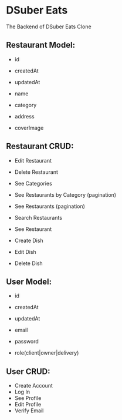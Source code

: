 # DSuber Eats

The Backend of DSuber Eats Clone

## Restaurant Model:

- id
- createdAt
- updatedAt

- name
- category
- address
- coverImage

## Restaurant CRUD:

- Edit Restaurant
- Delete Restaurant

- See Categories
- See Restaurants by Category (pagination)
- See Restaurants (pagination)
- Search Restaurants
- See Restaurant

- Create Dish
- Edit Dish
- Delete Dish

## User Model:

- id
- createdAt
- updatedAt

- email
- password
- role(client|owner|delivery)

## User CRUD:

- Create Account
- Log In
- See Profile
- Edit Profile
- Verify Email
